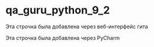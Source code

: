 # qa_guru_python_9_2

Эта строчка была добавлена через веб-интерфейс гита 

Эта строчка была добавлена через PyCharm
